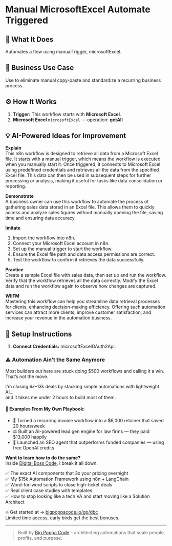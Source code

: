# Manual MicrosoftExcel Automate Triggered
  ## 🚀 What It Does
  Automates a flow using manualTrigger, microsoftExcel.
  
  ## 💼 Business Use Case
  Use to eliminate manual copy-paste and standardize a recurring business process.
  
  ## ⚙️ How It Works
  1. **Trigger:** This workflow starts with **Microsoft Excel**.
  2. **Microsoft Excel** `microsoftExcel` — operation: **getAll**
  
  ## 💡 AI-Powered Ideas for Improvement
  **Explain**  
This n8n workflow is designed to retrieve all data from a Microsoft Excel file. It starts with a manual trigger, which means the workflow is executed when you manually start it. Once triggered, it connects to Microsoft Excel using predefined credentials and retrieves all the data from the specified Excel file. This data can then be used in subsequent steps for further processing or analysis, making it useful for tasks like data consolidation or reporting.

**Demonstrate**  
A business owner can use this workflow to automate the process of gathering sales data stored in an Excel file. This allows them to quickly access and analyze sales figures without manually opening the file, saving time and ensuring data accuracy.

**Imitate**  
1. Import the workflow into n8n.
2. Connect your Microsoft Excel account in n8n.
3. Set up the manual trigger to start the workflow.
4. Ensure the Excel file path and data access permissions are correct.
5. Test the workflow to confirm it retrieves the data successfully.

**Practice**  
Create a sample Excel file with sales data, then set up and run the workflow. Verify that the workflow retrieves all the data correctly. Modify the Excel data and run the workflow again to observe how changes are captured.

**WIIFM**  
Mastering this workflow can help you streamline data retrieval processes for clients, enhancing decision-making efficiency. Offering such automation services can attract more clients, improve customer satisfaction, and increase your revenue in the automation business.
  
  ## 🔧 Setup Instructions
  1. **Connect Credentials:** microsoftExcelOAuth2Api.
  
### ⚠️ Automation Ain’t the Same Anymore

Most builders out here are stuck doing $500 workflows and calling it a win.  
That’s not the move.  

I'm closing $6k–$13k deals by stacking simple automations with lightweight AI...  
and it takes me under 2 hours to build most of them.

#### 🧠 Examples From My Own Playbook:
- 🔁 Turned a recurring invoice workflow into a $6,000 retainer that saved 20 hours/week  
- ⚖️ Built an AI-powered lead gen engine for law firms — they paid $13,000 happily  
- 🚀 Launched an SEO agent that outperforms funded companies — using free OpenAI credits  

**Want to learn how to do the same?**  
Inside [Digital Boss Code](https://bigpoppacode.io/go/dbc), I break it all down:

✅ The exact AI components that 3x your pricing overnight  
✅ My $15k Automation Framework using n8n + LangChain  
✅ Word-for-word scripts to close high-ticket deals  
✅ Real client case studies with templates  
✅ How to stop looking like a tech VA and start moving like a Solution Architect  

🔥 Get started at → [bigpoppacode.io/go/dbc](https://bigpoppacode.io/go/dbc)  
Limited time access, early birds get the best bonuses.

---
> Built by [Big Poppa Code](https://bigpoppacode.io) – architecting automations that scale people, profits, and purpose.
  